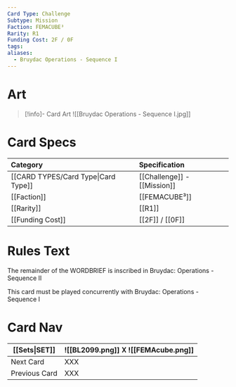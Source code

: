 ```yaml
---
Card Type: Challenge
Subtype: Mission
Faction: FEMACUBE³
Rarity: R1
Funding Cost: 2F / 0F
tags: 
aliases:
  - Bruydac Operations - Sequence I
---
```

# Art

> [!info]- Card Art
> ![[Bruydac Operations - Sequence I.jpg]]

# Card Specs

| Category | Specification| 
| :--- | :--- |
| [[CARD TYPES/Card Type\|Card Type]] | [[Challenge]] - [[Mission]] |  
| [[Faction]] | [[FEMACUBE³]] |  
| [[Rarity]] | [[R1]] |  
| [[Funding Cost]] | [[2F]] / [[0F]] |  

# Rules Text  

The remainder of the WORDBRIEF is inscribed in Bruydac: Operations - Sequence II

This card must be played concurrently with Bruydac: Operations - Sequence I

# Card Nav

| [[Sets\|SET]] |  ![[BL2099.png]] 𐌢 ![[FEMAcube.png]] |
| ------------- | ------------------------------ |
| Next Card     | XXX |
| Previous Card | XXX |


